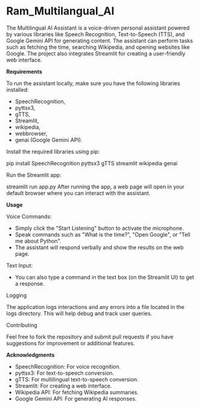 # Ram_Multilangual_AI
The Multilingual AI Assistant is a voice-driven personal assistant powered by various libraries like Speech Recognition, Text-to-Speech (TTS), and Google Gemini API for generating content. The assistant can perform tasks such as fetching the time, searching Wikipedia, and opening websites like Google. The project also integrates Streamlit for creating a user-friendly web interface.

**Requirements**

To run the assistant locally, make sure you have the following libraries installed:

- SpeechRecognition,
- pyttsx3,
- gTTS,
- Streamlit,
- wikipedia,
- webbrowser,
- genai (Google Gemini API).

Install the required libraries using pip:

pip install SpeechRecognition pyttsx3 gTTS streamlit wikipedia genai

Run the Streamlit app:

streamlit run app.py
After running the app, a web page will open in your default browser where you can interact with the assistant.

**Usage**

Voice Commands:

- Simply click the "Start Listening" button to activate the microphone.
- Speak commands such as "What is the time?", "Open Google", or "Tell me about Python".
- The assistant will respond verbally and show the results on the web page.

Text Input:
- You can also type a command in the text box (on the Streamlit UI) to get a response.

Logging

The application logs interactions and any errors into a file located in the logs directory. This will help debug and track user queries.

Contributing

Feel free to fork the repository and submit pull requests if you have suggestions for improvement or additional features.

**Acknowledgments**

- SpeechRecognition: For voice recognition.
- pyttsx3: For text-to-speech conversion.
- gTTS: For multilingual text-to-speech conversion.
- Streamlit: For creating a web interface.
- Wikipedia API: For fetching Wikipedia summaries.
- Google Gemini API: For generating AI responses.
